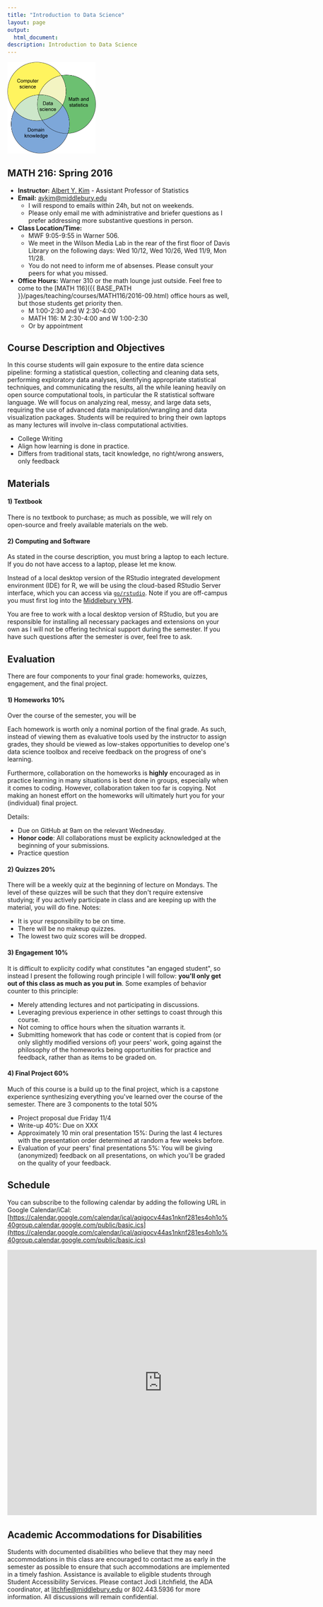 ```yaml
---
title: "Introduction to Data Science"
layout: page
output:
  html_document: 
description: Introduction to Data Science
---
```




<img src="data_science_1.png" alt="Drawing" style="width: 200px;"/>



## MATH 216: Spring 2016

* **Instructor:** [Albert Y. Kim](http://community.middlebury.edu/~aykim/) - Assistant Professor of Statistics
* **Email:** [aykim@middlebury.edu](aykim@middlebury.edu)
    + I will respond to emails within 24h, but not on weekends.
    + Please only email me with administrative and briefer questions as I prefer addressing more substantive questions in person.
* **Class Location/Time:**
    + MWF 9:05-9:55 in Warner 506.
    + We meet in the Wilson Media Lab in the rear of the first floor of Davis Library on the following days: Wed 10/12, Wed 10/26, Wed 11/9, Mon 11/28.
    + You do not need to inform me of absenses. Please consult your peers for what you missed.
* **Office Hours:** Warner 310 or the math lounge just outside. Feel free to come to the [MATH 116]({{ BASE_PATH }}/pages/teaching/courses/MATH116/2016-09.html) office hours as well, but those students get priority then. 
    + M 1:00-2:30 and W 2:30-4:00
    + MATH 116: M 2:30-4:00 and W 1:00-2:30
    + Or by appointment



## Course Description and Objectives

In this course students will gain exposure to the entire data science pipeline:
forming a statistical question, collecting and cleaning data sets, performing
exploratory data analyses, identifying appropriate statistical techniques, and
communicating the results, all the while leaning heavily on open source
computational tools, in particular the R statistical software language. We will
focus on analyzing real, messy, and large data sets, requiring the use of
advanced data manipulation/wrangling and data visualization packages. Students
will be required to bring their own laptops as many lectures will involve
in-class computational activities.

* College Writing
* Align how learning is done in practice.
* Differs from traditional stats, tacit knowledge, no right/wrong answers, only feedback



## Materials

#### 1) Textbook

There is no textbook to purchase; as much as possible, we will rely on
open-source and freely available materials on the web.

#### 2) Computing and Software

As stated in the course description, you must bring a laptop to each lecture. If you 
do not have access to a laptop, please let me know.

Instead of a local desktop version of the RStudio integrated development
environment (IDE) for R, we will be using the cloud-based RStudio Server
interface, which you can access via 
[`go/rstudio`](https://rstudio.middlebury.edu/). Note if you are off-campus you 
must first log into the [Middlebury
VPN](http://mediawiki.middlebury.edu/wiki/LIS/Off-campus_Access).

You are free to work with a local desktop version of RStudio, but you are 
responsible for installing all necessary packages and extensions on your own as
I will not be offering technical support during the semester. If you have such
questions after the semester is over, feel free to ask.





## Evaluation

There are four components to your final grade: homeworks, quizzes, engagement, and the final project.

#### 1) Homeworks 10%

Over the course of the semester, you will be 

Each homework is worth only a nominal portion of the final grade. As such, 
instead of viewing them as evaluative tools used by the instructor to assign 
grades, they should be viewed as low-stakes opportunities to develop one's data science 
toolbox and receive feedback on the progress of one's learning. 

Furthermore, collaboration on the homeworks is **highly** encouraged as in 
practice learning in many situations is best done in groups, especially when it
comes to coding. However, collaboration taken too far is copying. Not making an
honest effort on the homeworks will ultimately hurt you for your (individual) 
final project.

Details:

* Due on GitHub at 9am on the relevant Wednesday.
* **Honor code**: All collaborations must be explicity acknowledged at the beginning of your submissions.
* Practice question


#### 2) Quizzes 20%

There will be a weekly quiz at the beginning of lecture on Mondays. The level of
these quizzes will be such that they don't require extensive studying; if you 
actively participate in class and are keeping up with the material, you will do
fine. Notes:

* It is your responsibility to be on time.
* There will be no makeup quizzes.
* The lowest two quiz scores will be dropped.


#### 3) Engagement 10%

It is difficult to explicity codify what constitutes "an engaged student", so 
instead I present the following rough principle I will follow: **you'll only get
out of this class as much as you put in**. Some examples of behavior counter to this
principle:

* Merely attending lectures and not participating in discussions.
* Leveraging previous experience in other settings to coast through this course.
* Not coming to office hours when the situation warrants it. 
* Submitting homework that has code or content that is copied from (or only
slightly modified versions of) your peers' work, going against the philosophy of
the homeworks being opportunities for practice and feedback, rather than as items 
to be graded on.


#### 4) Final Project 60%

Much of this course is a build up to the final project, which is a capstone
experience synthesizing everything you've learned over the course of the
semester. There are 3 components to the total 50%

* Project proposal due Friday 11/4
* Write-up 40%: Due on XXX
* Approximately 10 min oral presentation 15%: During the last 4 lectures with the presentation order determined at random a few weeks before. 
* Evaluation of your peers' final presentations 5%: You will be giving (anonymized) feedback on all presentations, on which you'll be graded
on the quality of your feedback.  



## Schedule

You can subscribe to the following calendar by adding the following URL in Google Calendar/iCal:
[https://calendar.google.com/calendar/ical/aqigocv44as1nknf281es4oh1o%40group.calendar.google.com/public/basic.ics](https://calendar.google.com/calendar/ical/aqigocv44as1nknf281es4oh1o%40group.calendar.google.com/public/basic.ics)

<iframe src="https://calendar.google.com/calendar/embed?showTitle=0&amp;showDate=0&amp;showPrint=0&amp;showCalendars=0&amp;showTz=0&amp;mode=AGENDA&amp;height=600&amp;wkst=1&amp;bgcolor=%23FFFFFF&amp;src=aqigocv44as1nknf281es4oh1o%40group.calendar.google.com&amp;color=%23853104&amp;ctz=America%2FToronto" style="border-width:0" width="700" height="600" frameborder="0" scrolling="no"></iframe>



## Academic Accommodations for Disabilities

Students with documented disabilities who believe that they may need accommodations in this class are encouraged to contact me as early in the semester as possible to ensure that such accommodations are implemented in a timely fashion. Assistance is available to eligible students through Student Accessibility Services. Please contact Jodi Litchfield, the ADA coordinator, at [litchfie@middlebury.edu](litchfie@middlebury.edu) or 802.443.5936 for more information. All discussions will remain confidential.
